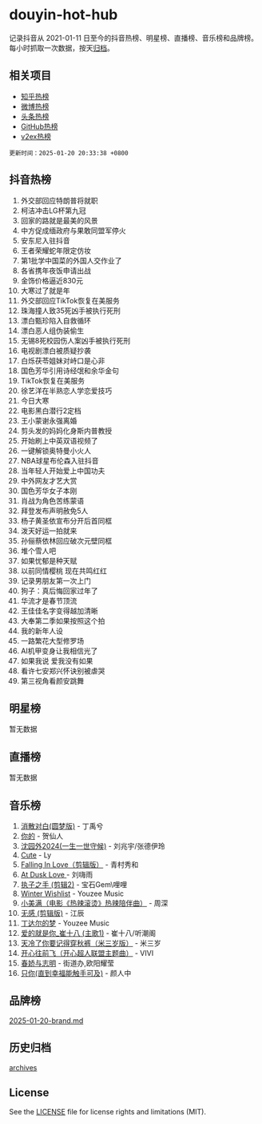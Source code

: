 # douyin-hot-hub

记录抖音从 2021-01-11 日至今的抖音热榜、明星榜、直播榜、音乐榜和品牌榜。每小时抓取一次数据，按天[归档](archives)。

## 相关项目

- [知乎热榜](https://github.com/lonnyzhang423/zhihu-hot-hub)
- [微博热榜](https://github.com/lonnyzhang423/weibo-hot-hub)
- [头条热榜](https://github.com/lonnyzhang423/toutiao-hot-hub)
- [GitHub热榜](https://github.com/lonnyzhang423/github-hot-hub)
- [v2ex热榜](https://github.com/lonnyzhang423/v2ex-hot-hub)


`更新时间：2025-01-20 20:33:38 +0800`

## 抖音热榜

1. 外交部回应特朗普将就职
1. 柯洁冲击LG杯第九冠
1. 回家的路就是最美的风景
1. 中方促成缅政府与果敢同盟军停火
1. 安东尼入驻抖音
1. 王者荣耀蛇年限定仿妆
1. 第1批学中国菜的外国人交作业了
1. 各省携年夜饭申请出战
1. 金饰价格逼近830元
1. 大寒过了就是年
1. 外交部回应TikTok恢复在美服务
1. 珠海撞人致35死凶手被执行死刑
1. 漂白甄珍陷入自救循环
1. 漂白恶人组伪装偷生
1. 无锡8死校园伤人案凶手被执行死刑
1. 电视剧漂白被质疑抄袭
1. 白烁茯苓姐妹对峙口是心非
1. 国色芳华引用诗经氓和余华金句
1. TikTok恢复在美服务
1. 徐艺洋在半熟恋人学恋爱技巧
1. 今日大寒
1. 电影黑白潜行2定档
1. 王小蒙谢永强离婚
1. 剪头发的妈妈化身斯内普教授
1. 开始刷上中英双语视频了
1. 一键解锁奥特曼小火人
1. NBA球星布伦森入驻抖音
1. 当年轻人开始爱上中国功夫
1. 中外网友才艺大赏
1. 国色芳华女子本刚
1. 肖战为角色苦练蒙语
1. 拜登发布声明赦免5人
1. 杨子黄圣依宣布分开后首同框
1. 泼天好运一拍就来
1. 孙俪蔡依林回应破次元壁同框
1. 堆个雪人吧
1. 如果忧郁是种天赋
1. 以前同情樱桃 现在共鸣红红
1. 记录男朋友第一次上门
1. 狗子：真后悔回家过年了
1. 华流才是春节顶流
1. 王佳佳名字变得越加清晰
1. 大奉第二季如果按照这个拍
1. 我的新年人设
1. 一路繁花大型修罗场
1. AI机甲变身让我相信光了
1. 如果我说 爱我没有如果
1. 看许七安郑兴怀诀别被虐哭
1. 第三视角看颜安跳舞

## 明星榜

暂无数据

## 直播榜

暂无数据

## 音乐榜

1. [消散对白(圆梦版)](https://sf5-hl-cdn-tos.douyinstatic.com/obj/tos-cn-ve-2774/og4jB5I5IizzoZVAAAzWgBMAsMDWoArfwBOiFs) - 丁禹兮
1. [你的](https://sf5-hl-cdn-tos.douyinstatic.com/obj/tos-cn-ve-2774/oYuIeKf42jB7sEV6B2upMdpYAgfrQWj0FeRegh) - 贺仙人
1. [沈园外2024(一生一世守候)](https://sf5-hl-cdn-tos.douyinstatic.com/obj/tos-cn-ve-2774/oAIYMHGCmKaYKFDd6FZBf9AfMfx1eErAAEJAFH) - 刘兆宇/张德伊玲
1. [Cute](https://sf5-hl-cdn-tos.douyinstatic.com/obj/tos-cn-ve-2774/o4IbIzHWKAAB4wsS5qMBRiiAlEBGTpQRNfFvuo) - Ly
1. [Falling In Love（剪辑版）](https://sf5-hl-cdn-tos.douyinstatic.com/obj/tos-cn-ve-2774/o8ajpA8zzgBPahbBIO8AcKGBLJezFCRd1wfP9f) - 青村秀和
1. [ At Dusk  Love ](https://sf5-hl-cdn-tos.douyinstatic.com/obj/tos-cn-ve-2774/o8CrpCf5CaYgI4ZrtQgMQAFEfuGqNnRSDQAPBc) - 刘嗨雨
1. [执子之手 (剪辑2)](https://sf6-cdn-tos.douyinstatic.com/obj/tos-cn-ve-2774/oUoZLQjCc31XzqsBnBQUNgeKtYPBcgbFDwtfcu) - 宝石Gem\哩哩
1. [Winter Wishlist](https://sf5-hl-cdn-tos.douyinstatic.com/obj/tos-cn-ve-2774/oIIgUOeamCFCVAzxN6MFRLIBlLGpUqQxeeHrLE) - Youzee Music
1. [小美满（电影《热辣滚烫》热辣陪伴曲）](https://sf5-hl-cdn-tos.douyinstatic.com/obj/tos-cn-ve-2774/o0GAn2lSgfZIDUgtevCGDQYnFg4CwnrBaxbTZL) - 周深
1. [无感 (剪辑版)](https://sf5-hl-cdn-tos.douyinstatic.com/obj/tos-cn-ve-2774/o0eIsUzJBDlQaQFC5OFlgbMEZC1TFYBftOBn6p) - 江辰
1. [丁达尔的梦](https://sf5-hl-cdn-tos.douyinstatic.com/obj/tos-cn-ve-2774/oMU3WirUZBVQkAC9ccG5P2IQirziZM2RTInUY) - Youzee Music
1. [爱的就是你_崔十八 (主歌1)](https://sf5-hl-cdn-tos.douyinstatic.com/obj/tos-cn-ve-2774/oI5BO5DhFZ6UTcNCnZaOCBLtZ7WIMQGfgnXf5E) - 崔十八/听潮阁
1. [天冷了你要记得穿秋裤（米三岁版）](https://sf5-hl-cdn-tos.douyinstatic.com/obj/tos-cn-ve-2774/oQlIwVIDWiZ6BQilAorS7MA0AgCkQDvcZAdm1) - 米三岁
1. [开心往前飞（开心超人联盟主题曲）](https://sf5-hl-cdn-tos.douyinstatic.com/obj/tos-cn-ve-2774/9d8fb7c82cf1421fb93a9fe925275e0a) - VIVI
1. [春娇与志明](https://sf5-hl-cdn-tos.douyinstatic.com/obj/tos-cn-ve-2774/e530d8fceb7044b39707d7f9ff54add1) - 街道办,欧阳耀莹
1. [只你(直到幸福能触手可及)](https://sf5-hl-cdn-tos.douyinstatic.com/obj/tos-cn-ve-2774/o0lBkRDzFTeaVSUz3ZZSCBVtZ5DIMQGfgmEAuE) - 颜人中

## 品牌榜

[2025-01-20-brand.md](archives/2025-01-20-brand.md)

## 历史归档

[archives](archives)

## License

See the [LICENSE](LICENSE) file for license rights and limitations (MIT).
